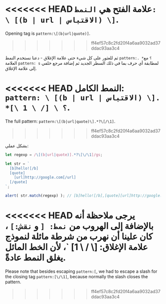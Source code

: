 
<<<<<<< HEAD
علامة الفتح هي `النمط: \ [(b | url | الاقتباس) \]`.
=======
Opening tag is `pattern:\[(b|url|quote)]`.
>>>>>>> ff4ef57c8c2fd20f4a6aa9032ad37ddac93aa3c4

ثم للعثور على كل شيء حتى علامة الإغلاق - دعنا نستخدم النمط `pattern:. *؟` مع العلامة `pattern: s` لمطابقة أي حرف بما في ذلك السطر الجديد ثم إضافة مرجع خلفي إلى علامة الإغلاق.

<<<<<<< HEAD
النمط الكامل: `pattern: \ [(b | url | الاقتباس) \]. *؟ \ [/ \ 1 \]`.
=======
The full pattern: `pattern:\[(b|url|quote)\].*?\[/\1]`.
>>>>>>> ff4ef57c8c2fd20f4a6aa9032ad37ddac93aa3c4

بشكل عملي:

```js run
let regexp = /\[(b|url|quote)].*?\[\/\1]/gs;

let str = `
  [b]hello![/b]
  [quote]
    [url]http://google.com[/url]
  [/quote]
`;

alert( str.match(regexp) ); // [b]hello![/b],[quote][url]http://google.com[/url][/quote]
```

<<<<<<< HEAD
يرجى ملاحظة أنه بالإضافة إلى الهروب من `نمط: [` و `نقش:]` ، كان علينا أن نهرب من شرطة مائلة لنموذج علامة الإغلاق: [\ / \ 1] `، لأن الخط المائل يغلق النمط عادةً.
=======
Please note that besides escaping `pattern:[`, we had to escape a slash for the closing tag `pattern:[\/\1]`, because normally the slash closes the pattern.
>>>>>>> ff4ef57c8c2fd20f4a6aa9032ad37ddac93aa3c4
